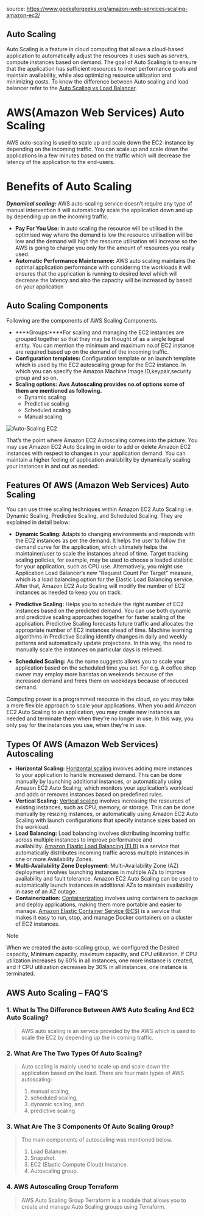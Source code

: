 source: https://www.geeksforgeeks.org/amazon-web-services-scaling-amazon-ec2/
## Auto Scaling

Auto Scaling is a feature in cloud computing that allows a cloud-based application to automatically adjust the resources it uses such as servers, compute instances based on demand. The goal of Auto Scaling is to ensure that the application has sufficient resources to meet performance goals and maintain availability, while also optimizing resource utilization and minimizing costs. To know the difference between Auto scaling and load balancer refer to the [Auto Scaling vs Load Balancer](https://www.geeksforgeeks.org/auto-scaling-vs-load-balancer/).

# AWS(Amazon Web Services) Auto Scaling

AWS auto-scaling is used to scale up and scale down the EC2-instance by depending on the incoming traffic. You can scale up and scale down the applications in a few minutes based on the traffic which will decrease the latency of the application to the end-users.

# Benefits of Auto Scaling

***Dynamical scaling:*** AWS auto-scaling service doesn’t require any type of manual intervention it will automatically scale the application down and up by depending up on the incoming traffic.
- ****Pay For You Use:**** In auto scaling the resource will be utilised in the optimised way where the demand is low the resource utilisation will be low and the demand will high the resource utilisation will increase so the AWS is going to charge you only for the amount of resources you really used.
- ****Automatic Performance Maintenance:**** AWS auto scaling maintains the optimal application performance with considering the workloads it will ensures that the application is running to desired level which will decrease the latency and also the capacity will be increased by based on your application

## Auto Scaling Components

Following are the components of AWS Scaling Components.

- ****Groups:****For scaling and managing the EC2 instances are grouped together so that they may be thought of as a single logical entity. You can mention the minimum and maximum no.of EC2 instance are required based up on the demand of the incoming traffic.
- ****Configuration templates:**** Configuration template or an launch template which is used by the EC2 autoscaling group for the EC2 instance. In which you can specify the Amazon Machine Image ID,keypair,security group and so on.
- ****Scaling options: Aws Autoscaling provides no.of options some of them are mentioned as following.****
    - Dynamic scaling
    - Predictive scaling
    - Scheduled scaling
    - Manual scaling

![Auto-Scaling EC2](https://media.geeksforgeeks.org/wp-content/uploads/20230828125811/Auto-Scaling---ec2.png)

That’s the point where Amazon EC2 Autoscaling comes into the picture. You may use Amazon EC2 Auto Scaling in order to add or delete Amazon EC2 instances with respect to changes in your application demand. You can maintain a higher feeling of application availability by dynamically scaling your instances in and out as needed.

## Features Of AWS (Amazon Web Services) Auto Scaling

You can use three scaling techniques within Amazon EC2 Auto Scaling i.e. Dynamic Scaling, Predictive Scaling, and Scheduled Scaling. They are explained in detail below:

- ****Dynamic Scaling: A****dapts to changing environments and responds with the EC2 instances as per the demand. It helps the user to follow the demand curve for the application, which ultimately helps the maintainer/user to scale the instances ahead of time. Target tracking scaling policies, for example, may be used to choose a loaded statistic for your application, such as CPU use. Alternatively, you might use Application Load Balancer’s new “Request Count Per Target” measure, which is a load balancing option for the Elastic Load Balancing service. After that, Amazon EC2 Auto Scaling will modify the number of EC2 instances as needed to keep you on track. 

- ****Predictive Scaling:**** Helps you to schedule the right number of EC2 instances based on the predicted demand. You can use both dynamic and predictive scaling approaches together for faster scaling of the application. Predictive Scaling forecasts future traffic and allocates the appropriate number of EC2 instances ahead of time. Machine learning algorithms in Predictive Scaling identify changes in daily and weekly patterns and automatically update projections. In this way, the need to manually scale the instances on particular days is relieved. 

- ****Scheduled Scaling:**** As the name suggests allows you to scale your application based on the scheduled time you set. For e.g. A coffee shop owner may employ more baristas on weekends because of the increased demand and frees them on weekdays because of reduced demand.

Computing power is a programmed resource in the cloud, so you may take a more flexible approach to scale your applications. When you add Amazon EC2 Auto Scaling to an application, you may create new instances as needed and terminate them when they’re no longer in use. In this way, you only pay for the instances you use, when they’re in use.

## Types Of AWS (Amazon Web Services) Autoscaling

- ****Horizontal Scaling:**** [Horizontal scaling](https://www.geeksforgeeks.org/horizontal-and-vertical-scaling-in-databases/) involves adding more instances to your application to handle increased demand. This can be done manually by launching additional instances, or automatically using Amazon EC2 Auto Scaling, which monitors your application’s workload and adds or removes instances based on predefined rules.
- ****Vertical Scaling:**** [Vertical scaling](https://www.geeksforgeeks.org/horizontal-and-vertical-scaling-in-databases/) involves increasing the resources of existing instances, such as CPU, memory, or storage. This can be done manually by resizing instances, or automatically using Amazon EC2 Auto Scaling with launch configurations that specify instance sizes based on the workload.
- ****Load Balancing:**** Load balancing involves distributing incoming traffic across multiple instances to improve performance and availability. [Amazon Elastic Load Balancing (ELB)](https://www.geeksforgeeks.org/elastic-load-balancer-in-aws/) is a service that automatically distributes incoming traffic across multiple instances in one or more Availability Zones.
- ****Multi-Availability Zone Deployment:**** Multi-Availability Zone (AZ) deployment involves launching instances in multiple AZs to improve availability and fault tolerance. Amazon EC2 Auto Scaling can be used to automatically launch instances in additional AZs to maintain availability in case of an AZ outage.
- ****Containerization:**** [Containerization](https://www.geeksforgeeks.org/containerization-using-docker/) involves using containers to package and deploy applications, making them more portable and easier to manage. [Amazon Elastic Container Service (ECS)](https://www.geeksforgeeks.org/introduction-to-amazon-elastic-container-service-ecs/) is a service that makes it easy to run, stop, and manage Docker containers on a cluster of EC2 instances.



> [!NOTE]
> When we created the auto-scaling group, we configured the Desired capacity, Minimum capacity, maximum capacity, and CPU utilization. If CPU utilization increases by 60% in all instances, one more instance is created, and if CPU utilization decreases by 30% in all instances, one instance is terminated.

## AWS Auto Scaling – FAQ’S

### 1. What Is The Difference Between AWS Auto Scaling And EC2 Auto Scaling?

> AWS auto scaling is an service provided by the AWS which is used to scale the EC2 by depending up the in coming traffic.

### 2. What Are The Two Types Of Auto Scaling?

> Auto scaling is mainly used to scale up and scale down the application based on the load. There are four main types of AWS autoscaling:
> 
> 1. manual scaling,
> 2. scheduled scaling,
> 3. dynamic scaling, and
> 4. predictive scaling

### 3. What Are The 3 Components Of Auto Scaling Group?

> The main components of autoscaling was mentioned below.
> 
> 1. Load Balancer.
> 2. Snapshot.
> 3. EC2 (Elastic Compute Cloud) Instance.
> 4. Autoscaling group.

### 4. AWS Autoscaling Group Terraform

> AWS Auto Scaling Group Terraform is a module that allows you to create and manage Auto Scaling groups using Terraform.